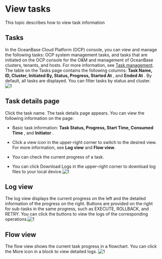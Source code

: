 View tasks
===============================

This topic describes how to view task information

Tasks
--------------------------

In the OceanBase Cloud Platform (OCP) console, you can view and manage the following tasks: OCP system management tasks, and tasks that are initiated on the OCP console for the O\&M and management of OceanBase clusters, tenants, and hosts. For more information, see [Task management](../../1000.using-system-management/1300.task-management.md). The table on the Tasks page contains the following columns: **Task Name, ID, Cluster, Initiated By, Status, Progress, Started At** , and **Ended At** . By default, all tasks are displayed. You can filter tasks by status and cluster. ![1](https://help-static-aliyun-doc.aliyuncs.com/assets/img/en-US/3024306461/p383209.png)

Task details page
--------------------------------------

Click the task name. The task details page appears. You can view the following information on the page:

* Basic task information: **Task Status, Progress, Start Time, Consumed Time** , and **Initiator** .



* Click a view icon in the upper-right corner to switch to the desired view. For more information, see **Log view** and **Flow view**.



* You can check the current progress of a task.



* You can click Download Logs in the upper-right corner to download log files to your local device.![1](https://help-static-aliyun-doc.aliyuncs.com/assets/img/en-US/3024306461/p383201.png)






Log view
-----------------------------

The log view displays the current progress on the left and the detailed information of the progress on the right. Buttons are provided on the right for sub-tasks in the same progress, such as EXECUTE, ROLLBACK, and RETRY. You can click the buttons to view the logs of the corresponding operations.![1](https://help-static-aliyun-doc.aliyuncs.com/assets/img/en-US/3024306461/p383206.png)

Flow view
------------------------------

The flow view shows the current task progress in a flowchart. You can click the More icon in a block to view detailed logs. ![1](https://help-static-aliyun-doc.aliyuncs.com/assets/img/en-US/4024306461/p383204.png)
